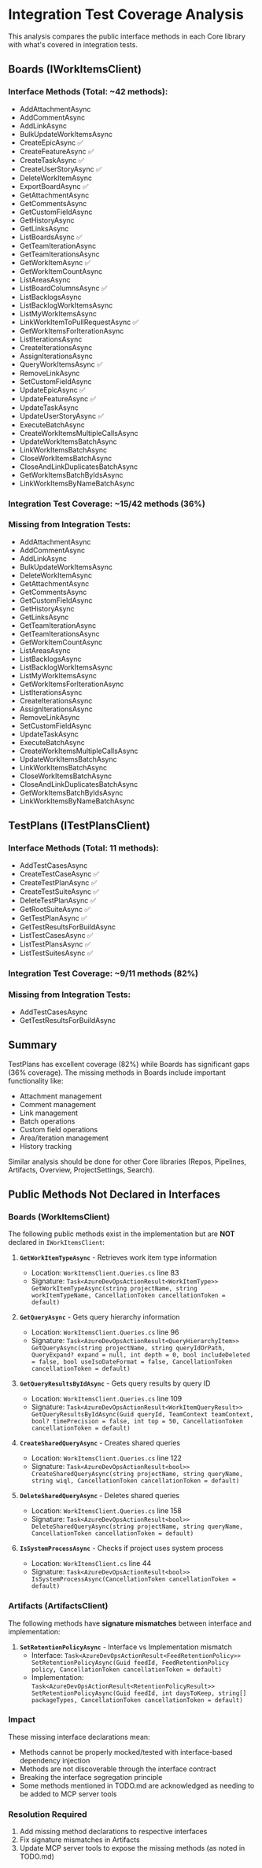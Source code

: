 # Integration Test Coverage Analysis

This analysis compares the public interface methods in each Core library with what's covered in integration tests.

## Boards (IWorkItemsClient)

### Interface Methods (Total: ~42 methods):
- AddAttachmentAsync
- AddCommentAsync  
- AddLinkAsync
- BulkUpdateWorkItemsAsync
- CreateEpicAsync ✅
- CreateFeatureAsync ✅
- CreateTaskAsync ✅
- CreateUserStoryAsync ✅
- DeleteWorkItemAsync
- ExportBoardAsync ✅
- GetAttachmentAsync
- GetCommentsAsync
- GetCustomFieldAsync
- GetHistoryAsync
- GetLinksAsync
- ListBoardsAsync ✅
- GetTeamIterationAsync
- GetTeamIterationsAsync
- GetWorkItemAsync ✅
- GetWorkItemCountAsync
- ListAreasAsync
- ListBoardColumnsAsync ✅
- ListBacklogsAsync
- ListBacklogWorkItemsAsync
- ListMyWorkItemsAsync
- LinkWorkItemToPullRequestAsync ✅
- GetWorkItemsForIterationAsync
- ListIterationsAsync
- CreateIterationsAsync
- AssignIterationsAsync
- QueryWorkItemsAsync ✅
- RemoveLinkAsync
- SetCustomFieldAsync
- UpdateEpicAsync ✅
- UpdateFeatureAsync ✅
- UpdateTaskAsync
- UpdateUserStoryAsync ✅
- ExecuteBatchAsync
- CreateWorkItemsMultipleCallsAsync
- UpdateWorkItemsBatchAsync
- LinkWorkItemsBatchAsync
- CloseWorkItemsBatchAsync
- CloseAndLinkDuplicatesBatchAsync
- GetWorkItemsBatchByIdsAsync
- LinkWorkItemsByNameBatchAsync

### Integration Test Coverage: ~15/42 methods (36%)

### Missing from Integration Tests:
- AddAttachmentAsync
- AddCommentAsync
- AddLinkAsync  
- BulkUpdateWorkItemsAsync
- DeleteWorkItemAsync
- GetAttachmentAsync
- GetCommentsAsync
- GetCustomFieldAsync
- GetHistoryAsync
- GetLinksAsync
- GetTeamIterationAsync
- GetTeamIterationsAsync
- GetWorkItemCountAsync
- ListAreasAsync
- ListBacklogsAsync
- ListBacklogWorkItemsAsync
- ListMyWorkItemsAsync
- GetWorkItemsForIterationAsync
- ListIterationsAsync
- CreateIterationsAsync
- AssignIterationsAsync
- RemoveLinkAsync
- SetCustomFieldAsync
- UpdateTaskAsync
- ExecuteBatchAsync
- CreateWorkItemsMultipleCallsAsync
- UpdateWorkItemsBatchAsync
- LinkWorkItemsBatchAsync
- CloseWorkItemsBatchAsync
- CloseAndLinkDuplicatesBatchAsync
- GetWorkItemsBatchByIdsAsync
- LinkWorkItemsByNameBatchAsync

## TestPlans (ITestPlansClient)

### Interface Methods (Total: 11 methods):
- AddTestCasesAsync
- CreateTestCaseAsync ✅
- CreateTestPlanAsync ✅
- CreateTestSuiteAsync ✅
- DeleteTestPlanAsync ✅
- GetRootSuiteAsync ✅
- GetTestPlanAsync ✅
- GetTestResultsForBuildAsync
- ListTestCasesAsync ✅
- ListTestPlansAsync ✅
- ListTestSuitesAsync ✅

### Integration Test Coverage: ~9/11 methods (82%)

### Missing from Integration Tests:
- AddTestCasesAsync
- GetTestResultsForBuildAsync

## Summary

TestPlans has excellent coverage (82%) while Boards has significant gaps (36% coverage). The missing methods in Boards include important functionality like:
- Attachment management
- Comment management  
- Link management
- Batch operations
- Custom field operations
- Area/iteration management
- History tracking

Similar analysis should be done for other Core libraries (Repos, Pipelines, Artifacts, Overview, ProjectSettings, Search).

## Public Methods Not Declared in Interfaces

### Boards (WorkItemsClient)
The following public methods exist in the implementation but are **NOT** declared in `IWorkItemsClient`:

1. **`GetWorkItemTypeAsync`** - Retrieves work item type information
   - Location: `WorkItemsClient.Queries.cs` line 83
   - Signature: `Task<AzureDevOpsActionResult<WorkItemType>> GetWorkItemTypeAsync(string projectName, string workItemTypeName, CancellationToken cancellationToken = default)`

2. **`GetQueryAsync`** - Gets query hierarchy information  
   - Location: `WorkItemsClient.Queries.cs` line 96
   - Signature: `Task<AzureDevOpsActionResult<QueryHierarchyItem>> GetQueryAsync(string projectName, string queryIdOrPath, QueryExpand? expand = null, int depth = 0, bool includeDeleted = false, bool useIsoDateFormat = false, CancellationToken cancellationToken = default)`

3. **`GetQueryResultsByIdAsync`** - Gets query results by query ID
   - Location: `WorkItemsClient.Queries.cs` line 109
   - Signature: `Task<AzureDevOpsActionResult<WorkItemQueryResult>> GetQueryResultsByIdAsync(Guid queryId, TeamContext teamContext, bool? timePrecision = false, int top = 50, CancellationToken cancellationToken = default)`

4. **`CreateSharedQueryAsync`** - Creates shared queries
   - Location: `WorkItemsClient.Queries.cs` line 122
   - Signature: `Task<AzureDevOpsActionResult<bool>> CreateSharedQueryAsync(string projectName, string queryName, string wiql, CancellationToken cancellationToken = default)`

5. **`DeleteSharedQueryAsync`** - Deletes shared queries
   - Location: `WorkItemsClient.Queries.cs` line 158
   - Signature: `Task<AzureDevOpsActionResult<bool>> DeleteSharedQueryAsync(string projectName, string queryName, CancellationToken cancellationToken = default)`

6. **`IsSystemProcessAsync`** - Checks if project uses system process
   - Location: `WorkItemsClient.cs` line 44
   - Signature: `Task<AzureDevOpsActionResult<bool>> IsSystemProcessAsync(CancellationToken cancellationToken = default)`

### Artifacts (ArtifactsClient)
The following methods have **signature mismatches** between interface and implementation:

1. **`SetRetentionPolicyAsync`** - Interface vs Implementation mismatch
   - Interface: `Task<AzureDevOpsActionResult<FeedRetentionPolicy>> SetRetentionPolicyAsync(Guid feedId, FeedRetentionPolicy policy, CancellationToken cancellationToken = default)`
   - Implementation: `Task<AzureDevOpsActionResult<RetentionPolicyResult>> SetRetentionPolicyAsync(Guid feedId, int daysToKeep, string[] packageTypes, CancellationToken cancellationToken = default)`

### Impact
These missing interface declarations mean:
- Methods cannot be properly mocked/tested with interface-based dependency injection
- Methods are not discoverable through the interface contract
- Breaking the interface segregation principle
- Some methods mentioned in TODO.md are acknowledged as needing to be added to MCP server tools

### Resolution Required
1. Add missing method declarations to respective interfaces
2. Fix signature mismatches in Artifacts
3. Update MCP server tools to expose the missing methods (as noted in TODO.md)
